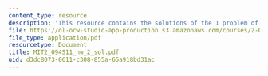 ```yaml
---
content_type: resource
description: 'This resource contains the solutions of the 1 problem of homework 2. '
file: https://ol-ocw-studio-app-production.s3.amazonaws.com/courses/2-094-finite-element-analysis-of-solids-and-fluids-ii-spring-2011/d3dc80730611c308855a65a918bd31ac_MIT2_094S11_hw_2_sol.pdf
file_type: application/pdf
resourcetype: Document
title: MIT2_094S11_hw_2_sol.pdf
uid: d3dc8073-0611-c308-855a-65a918bd31ac
---
```

